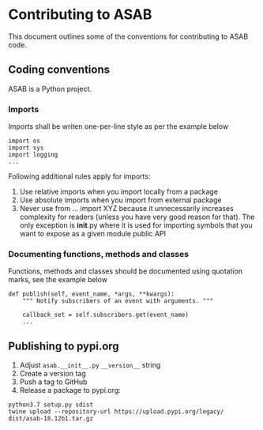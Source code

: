 # Contributing to ASAB


This document outlines some of the conventions for contributing to ASAB code.


## Coding conventions

ASAB is a Python project.


### Imports

Imports shall be writen one-per-line style as per the example below

```
import os
import sys
import logging
...
```

Following additional rules apply for imports:

1. Use relative imports when you import locally from a package
2. Use absolute imports when you import from external package
3. Never use from ... import XYZ because it unnecessarily increases complexity for readers (unless you have very good reason for that). The only exception is __init__.py where it is used for importing symbols that you want to expose as a given module public API

### Documenting functions, methods and classes

Functions, methods and classes should be documented using quotation marks, see the example below

```
def publish(self, event_name, *args, **kwargs):
	""" Notify subscribers of an event with arguments. """

	callback_set = self.subscribers.get(event_name)
	...
```


## Publishing to pypi.org

1. Adjust `asab.__init__.py` `__version__` string
1. Create a version tag
2. Push a tag to GitHub
3. Release a package to pypi.org:

```
python3.7 setup.py sdist
twine upload --repository-url https://upload.pypi.org/legacy/ dist/asab-18.12b1.tar.gz
```
